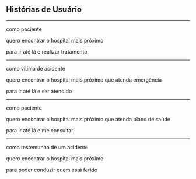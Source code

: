 ## Histórias de Usuário

------------------------
  
como paciente

quero encontrar o hospital mais próximo

para ir até lá e realizar tratamento

  ------------------------
  
como vítima de acidente

quero encontrar o hospital mais próximo que atenda emergência

para ir até lá e ser atendido

  ------------------------

como paciente

quero encontrar o hospital mais próximo que atenda plano de saúde

para ir até lá e me consultar

  ------------------------

como testemunha de um acidente

quero encontrar o hospital mais próximo 

para poder conduzir quem está ferido
